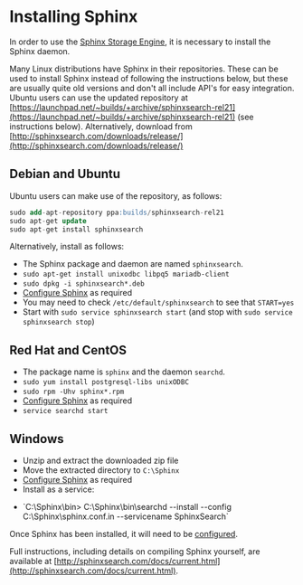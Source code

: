 # Installing Sphinx

In order to use the [Sphinx Storage Engine](/kb/en/sphinxse/), it is necessary to install the Sphinx daemon.

Many Linux distributions have Sphinx in their repositories. These can be used to install Sphinx instead of following the instructions below, but these are usually quite old versions and don't all include API's for easy integration. Ubuntu users can use the updated repository at [https://launchpad.net/~builds/+archive/sphinxsearch-rel21](https://launchpad.net/~builds/+archive/sphinxsearch-rel21) (see instructions below). Alternatively, download from [http://sphinxsearch.com/downloads/release/](http://sphinxsearch.com/downloads/release/)

## Debian and Ubuntu

Ubuntu users can make use of the repository, as follows:

```sql
sudo add-apt-repository ppa:builds/sphinxsearch-rel21
sudo apt-get update
sudo apt-get install sphinxsearch
```

Alternatively, install as follows:

- The Sphinx package and daemon are named `sphinxsearch`.
- `sudo apt-get install unixodbc libpq5 mariadb-client`
- `sudo dpkg -i sphinxsearch*.deb`
- [Configure Sphinx](/columns-storage-engines-and-plugins/storage-engines/sphinx-storage-engine/configuring-sphinx/) as required
- You may need to check `/etc/default/sphinxsearch` to see that `START=yes`
- Start with `sudo service sphinxsearch start` (and stop with `sudo service sphinxsearch stop`)

## Red Hat and CentOS

- The package name is `sphinx` and the daemon `searchd`.
- `sudo yum install postgresql-libs unixODBC`
- `sudo rpm -Uhv sphinx*.rpm`
- [Configure Sphinx](/columns-storage-engines-and-plugins/storage-engines/sphinx-storage-engine/configuring-sphinx/) as required
- `service searchd start`

## Windows

- Unzip and extract the downloaded zip file
- Move the extracted directory to `C:\Sphinx`
- [Configure Sphinx](/columns-storage-engines-and-plugins/storage-engines/sphinx-storage-engine/configuring-sphinx/) as required
- Install as a service: 
<ul><li>`C:\Sphinx\bin&gt; C:\Sphinx\bin\searchd --install --config C:\Sphinx\sphinx.conf.in --servicename SphinxSearch`
</li></ul>

Once Sphinx has been installed, it will need to be [configured](/columns-storage-engines-and-plugins/storage-engines/sphinx-storage-engine/configuring-sphinx/).

Full instructions, including details on compiling Sphinx yourself, are available at [http://sphinxsearch.com/docs/current.html](http://sphinxsearch.com/docs/current.html).